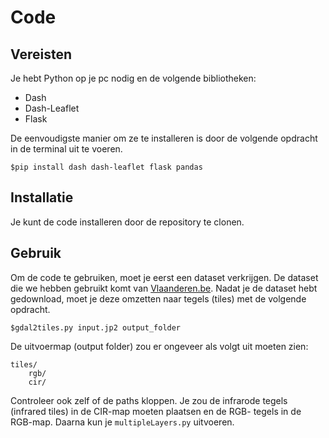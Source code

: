 # Code

## Vereisten

Je hebt Python op je pc nodig en de volgende bibliotheken:
- Dash
- Dash-Leaflet
- Flask

De eenvoudigste manier om ze te installeren is door de volgende opdracht in de terminal uit te voeren.
```
$pip install dash dash-leaflet flask pandas
```

## Installatie

Je kunt de code installeren door de repository te clonen.

## Gebruik

Om de code te gebruiken, moet je eerst een dataset verkrijgen. De dataset die we hebben gebruikt komt van [Vlaanderen.be](https://download.vlaanderen.be/product/9531). Nadat je de dataset hebt gedownload, moet je deze omzetten naar tegels (tiles) met de volgende opdracht.

```
$gdal2tiles.py input.jp2 output_folder
```

De uitvoermap (output folder) zou er ongeveer als volgt uit moeten zien:

```
tiles/
    rgb/
    cir/
```

Controleer ook zelf of de paths kloppen.
Je zou de infrarode tegels (infrared tiles) in de CIR-map moeten plaatsen en de RGB- tegels in de RGB-map. Daarna kun je `multipleLayers.py` uitvoeren.
